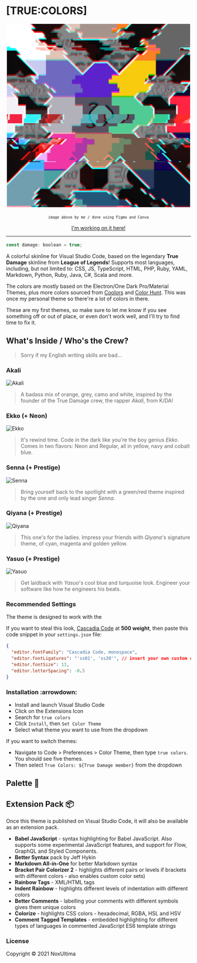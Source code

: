 # [TRUE:COLORS]

<div align=center>

![true damage](./icon.jpg)

<small>`image above by me / done using Figma and Canva`</small>

[I'm working on it here!](https://themes.vscode.one/)

</div>

--- 

```js
const damage: boolean = true;
```

A colorful skinline for Visual Studio Code, based on the legendary **True Damage** skinline from **League of Legends**! Supports most languages, including, but not limited to: CSS, JS, TypeScript, HTML, PHP, Ruby, YAML, Markdown, Python, Ruby, Java, C#, Scala and more. 

The colors are mostly based on the Electron/One Dark Pro/Material Themes, plus more colors sourced from [Coolors](coolors.co) and [Color Hunt](colorhunt.com). This was once my personal theme so there're a lot of colors in there.

These are my first themes, so make sure to let me know if you see something off or out of place, or even don't work well, and I'll try to find time to fix it.

## What's Inside / Who's the Crew? 

> Sorry if my English writing skills are bad...

### Akali

![Akali](https://cdn.vox-cdn.com/thumbor/hZrZWhpEpjdfRdWZGztXM7fY7lI=/0x0:1980x1169/1200x0/filters:focal(0x0:1980x1169):no_upscale()/cdn.vox-cdn.com/uploads/chorus_asset/file/19325206/Akali_Splash_12.jpg)

> A badass mix of orange, grey, camo and white, inspired by the founder of the True Damage crew, the rapper _Akali_, from K/DA!

### Ekko (+ Neon)

![Ekko](https://cdn.vox-cdn.com/thumbor/vg9GZPeXivyIETc8sYpTyjx963o=/0x0:1980x1169/1200x0/filters:focal(0x0:1980x1169):no_upscale()/cdn.vox-cdn.com/uploads/chorus_asset/file/19325205/Ekko_Splash_6.jpg)

> It's rewind time. Code in the dark like you're the boy genius _Ekko_. Comes in two flavors: Neon and Regular, all in yellow, navy and cobalt blue.

### Senna (+ Prestige)

![Senna](https://dotesports-media.nyc3.cdn.digitaloceanspaces.com/wp-content/uploads/2019/10/29143224/SennaTD.jpg)

> Bring yourself back to the spotlight with a green/red theme inspired by the one and only lead singer _Senna_. 

### Qiyana (+ Prestige)

![Qiyana](https://www.mobafire.com/images/champion/skins/landscape/qiyana-true-damage.jpg)

> This one's for the ladies. Impress your friends with _Qiyana_'s signature theme, of cyan, magenta and golden yellow. 

### Yasuo (+ Prestige)

![Yasuo](https://www.mobafire.com/images/champion/skins/landscape/yasuo-true-damage.jpg)

> Get laidback with _Yasuo_'s cool blue and turquoise look. Engineer your software like how he engineers his beats.

### Recommended Settings 

The theme is designed to work with the


If you want to steal this look, [Cascadia Code](https://github.com/microsoft/cascadia-code) at **500 weight**, then paste this code snippet in your `settings.json` file:

```json
{
  "editor.fontFamily": "Cascadia Code, monospace",
  "editor.fontLigatures": "'ss01', 'ss20'", // insert your own custom configuration here
  "editor.fontSize": 13,
  "editor.letterSpacing": -0.5
}
```

### Installation :arrowdown:

- Install and launch Visual Studio Code
- Click on the Extensions Icon
- Search for `true colors`
- Click `Install`, then `Set Color Theme`
- Select what theme you want to use from the dropdown

If you want to switch themes:

- Navigate to Code > Preferences > Color Theme, then type `true colors`. You should see five themes.
- Then select `True Colors: ${True Damage member}` from the dropdown

## Palette 🎨

## Extension Pack 📦

Once this theme is published on Visual Studio Code, it will also be available as an extension pack.

- **Babel JavaScript** - syntax highlighting for Babel JavaScript. Also supports some experimental JavaScript features, and support for Flow, GraphQL and Styled Components.
- **Better Syntax** pack by Jeff Hykin
- **Markdown All-in-One** for better Markdown syntax
- **Bracket Pair Colorizer 2** - highlights different pairs or levels if brackets with different colors - also enables custom color sets)
- **Rainbow Tags** - XML/HTML tags
- **Indent Rainbow** - highlights different levels of indentation with different colors
- **Better Comments** - labelling your comments with different symbols gives them unique colors
- **Colorize** - highlights CSS colors - hexadecimal, RGBA, HSL and HSV
- **Comment Tagged Templates** - embedded highlighting for different types of languages in commented JavaScript ES6 template strings

### License

Copyright &copy; 2021 NoxUltima

